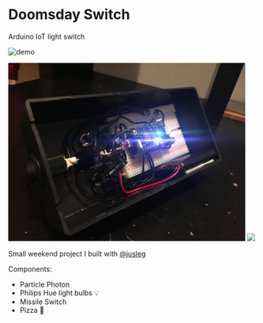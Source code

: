 # Doomsday Switch
Arduino IoT light switch

![demo](demo.gif)

<img src="inside.JPG" width="480">

<img src="demo2.gif" width="480">

Small weekend project I built with [@jusleg](https://github.com/juselg)

Components:
* Particle Photon
* Philips Hue light bulbs :bulb:
* Missile Switch
* Pizza :pizza:

